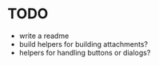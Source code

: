 # TODO

* write a readme
* build helpers for building attachments?
* helpers for handling buttons or dialogs?
